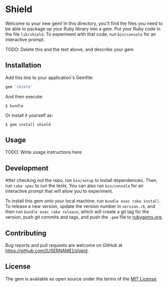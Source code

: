 # Shield

Welcome to your new gem! In this directory, you'll find the files you need to be able to package up your Ruby library into a gem. Put your Ruby code in the file `lib/shield`. To experiment with that code, run `bin/console` for an interactive prompt.

TODO: Delete this and the text above, and describe your gem

## Installation

Add this line to your application's Gemfile:

```ruby
gem 'shield'
```

And then execute:

    $ bundle

Or install it yourself as:

    $ gem install shield

## Usage

TODO: Write usage instructions here

## Development

After checking out the repo, run `bin/setup` to install dependencies. Then, run `rake spec` to run the tests. You can also run `bin/console` for an interactive prompt that will allow you to experiment.

To install this gem onto your local machine, run `bundle exec rake install`. To release a new version, update the version number in `version.rb`, and then run `bundle exec rake release`, which will create a git tag for the version, push git commits and tags, and push the `.gem` file to [rubygems.org](https://rubygems.org).

## Contributing

Bug reports and pull requests are welcome on GitHub at https://github.com/[USERNAME]/shield.


## License

The gem is available as open source under the terms of the [MIT License](http://opensource.org/licenses/MIT).

